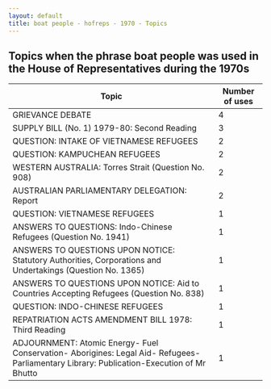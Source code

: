 ```yaml
---
layout: default
title: boat people - hofreps - 1970 - Topics
---
```

## Topics when the phrase **boat people** was used in the House of Representatives during the 1970s

| Topic | Number of uses |
|--------------|----------------|
|GRIEVANCE DEBATE|4|
|SUPPLY BILL (No. 1) 1979-80: Second Reading|3|
|QUESTION: INTAKE OF VIETNAMESE REFUGEES|2|
|QUESTION: KAMPUCHEAN REFUGEES|2|
|WESTERN AUSTRALIA: Torres Strait (Question No. 908)|2|
|AUSTRALIAN PARLIAMENTARY DELEGATION: Report|2|
|QUESTION: VIETNAMESE REFUGEES|1|
|ANSWERS TO QUESTIONS: Indo-Chinese Refugees (Question No. 1941)|1|
|ANSWERS TO QUESTIONS UPON NOTICE: Statutory Authorities, Corporations and Undertakings (Question No. 1365)|1|
|ANSWERS TO QUESTIONS UPON NOTICE: Aid to Countries Accepting Refugees (Question No. 838)|1|
|QUESTION: INDO-CHINESE REFUGEES|1|
|REPATRIATION ACTS AMENDMENT BILL 1978: Third Reading|1|
|ADJOURNMENT: Atomic Energy- Fuel Conservation- Aborigines: Legal Aid- Refugees- Parliamentary Library: Publication-Execution of Mr Bhutto|1|
